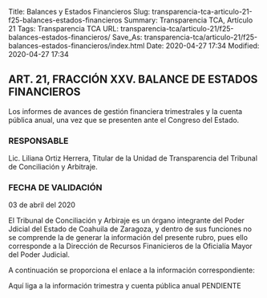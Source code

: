 Title: Balances y Estados Financieros
Slug: transparencia-tca-articulo-21-f25-balances-estados-financieros
Summary: Transparencia TCA, Artículo 21
Tags: Transparencia TCA
URL: transparencia-tca/articulo-21/f25-balances-estados-financieros/
Save_As: transparencia-tca/articulo-21/f25-balances-estados-financieros/index.html
Date: 2020-04-27 17:34
Modified: 2020-04-27 17:34


## ART. 21, FRACCIÓN XXV. BALANCE DE ESTADOS FINANCIEROS

Los informes de avances de gestión financiera trimestrales y la cuenta pública anual, una vez que se presenten ante el Congreso del Estado.


### RESPONSABLE

Lic. Liliana Ortiz Herrera, Titular de la Unidad de Transparencia del Tribunal de Conciliación y Arbitraje.


### FECHA DE VALIDACIÓN

03 de abril del 2020


El Tribunal de Conciliación y Arbiraje es un órgano integrante del Poder Jdicial del Estado de Coahuila de Zaragoza, y dentro de sus funciones no se comprende la de generar la información del presente rubro, pues ello corresponde a la Dirección de Recursos Finanicieros de la Oficialía Mayor del Poder Judicial.

A continuación se proporciona el enlace a la información correspondiente:

Aquí liga a la información trimestra y cuenta pública anual  PENDIENTE



